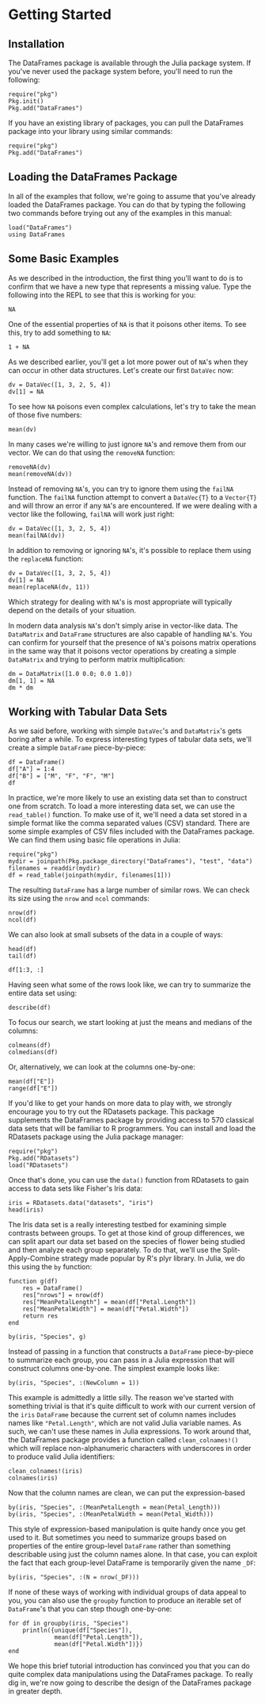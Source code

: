 # Getting Started

## Installation

The DataFrames package is available through the Julia package system. If you've never used the package system before, you'll need to run the following:

	require("pkg")
	Pkg.init()
	Pkg.add("DataFrames")

If you have an existing library of packages, you can pull the DataFrames package into your library using similar commands:

	require("pkg")
	Pkg.add("DataFrames")

## Loading the DataFrames Package

In all of the examples that follow, we're going to assume that you've already loaded the DataFrames package. You can do that by typing the following two commands before trying out any of the examples in this manual:

	load("DataFrames")
	using DataFrames

## Some Basic Examples

As we described in the introduction, the first thing you'll want to do is to confirm that we have a new type that represents a missing value. Type the following into the REPL to see that this is working for you:

	NA

One of the essential properties of `NA` is that it poisons other items. To see this, try to add something to `NA`:

	1 + NA

As we described earlier, you'll get a lot more power out of `NA`'s when they can occur in other data structures. Let's create our first `DataVec` now:

	dv = DataVec([1, 3, 2, 5, 4])
	dv[1] = NA

To see how `NA` poisons even complex calculations, let's try to take the mean of those five numbers:

	mean(dv)

In many cases we're willing to just ignore `NA`'s and remove them from our vector. We can do that using the `removeNA` function:

	removeNA(dv)
	mean(removeNA(dv))

Instead of removing `NA`'s, you can try to ignore them using the `failNA` function. The `failNA` function attempt to convert a `DataVec{T}` to a `Vector{T}` and will throw an error if any `NA`'s are encountered. If we were dealing with a vector like the following, `failNA` will work just right:

	dv = DataVec([1, 3, 2, 5, 4])
	mean(failNA(dv))

In addition to removing or ignoring `NA`'s, it's possible to replace them using the `replaceNA` function:

	dv = DataVec([1, 3, 2, 5, 4])
	dv[1] = NA
	mean(replaceNA(dv, 11))

Which strategy for dealing with `NA`'s is most appropriate will typically depend on the details of your situation.

In modern data analysis `NA`'s don't simply arise in vector-like data. The `DataMatrix` and `DataFrame` structures are also capable of handling `NA`'s. You can confirm for yourself that the presence of `NA`'s poisons matrix operations in the same way that it poisons vector operations by creating a simple `DataMatrix` and trying to perform matrix multiplication:

	dm = DataMatrix([1.0 0.0; 0.0 1.0])
	dm[1, 1] = NA
	dm * dm

## Working with Tabular Data Sets

As we said before, working with simple `DataVec`'s and `DataMatrix`'s gets boring after a while. To express interesting types of tabular data sets, we'll create a simple `DataFrame` piece-by-piece:

	df = DataFrame()
	df["A"] = 1:4
	df["B"] = ["M", "F", "F", "M"]
	df

In practice, we're more likely to use an existing data set than to construct one from scratch. To load a more interesting data set, we can use the `read_table()` function. To make use of it, we'll need a data set stored in a simple format like the comma separated values (CSV) standard. There are some simple examples of CSV files included with the DataFrames package. We can find them using basic file operations in Julia:

	require("pkg")
	mydir = joinpath(Pkg.package_directory("DataFrames"), "test", "data")
	filenames = readdir(mydir)
	df = read_table(joinpath(mydir, filenames[1]))

The resulting `DataFrame` has a large number of similar rows. We can check its size using the `nrow` and `ncol` commands:

	nrow(df)
	ncol(df)

We can also look at small subsets of the data in a couple of ways:

	head(df)
	tail(df)

	df[1:3, :]

Having seen what some of the rows look like, we can try to summarize the entire data set using:

	describe(df)

To focus our search, we start looking at just the means and medians of the columns:

	colmeans(df)
	colmedians(df)

Or, alternatively, we can look at the columns one-by-one:

	mean(df["E"])
	range(df["E"])

If you'd like to get your hands on more data to play with, we strongly encourage you to try out the RDatasets package. This package supplements the DataFrames package by providing access to 570 classical data sets that will be familiar to R programmers. You can install and load the RDatasets package using the Julia package manager:

	require("pkg")
	Pkg.add("RDatasets")
	load("RDatasets")

Once that's done, you can use the `data()` function from RDatasets to gain access to data sets like Fisher's Iris data:

	iris = RDatasets.data("datasets", "iris")
	head(iris)

The Iris data set is a really interesting testbed for examining simple contrasts between groups. To get at those kind of group differences, we can split apart our data set based on the species of flower being studied and then analyze each group separately. To do that, we'll use the Split-Apply-Combine strategy made popular by R's plyr library. In Julia, we do this using the `by` function:

	function g(df)
		res = DataFrame()
		res["nrows"] = nrow(df)
		res["MeanPetalLength"] = mean(df["Petal.Length"])
		res["MeanPetalWidth"] = mean(df["Petal.Width"])
		return res
	end

	by(iris, "Species", g)

Instead of passing in a function that constructs a `DataFrame` piece-by-piece to summarize each group, you can pass in a Julia expression that will construct columns one-by-one. The simplest example looks like:

	by(iris, "Species", :(NewColumn = 1))

This example is admittedly a little silly. The reason we've started with something trivial is that it's quite difficult to work with our current version of the `iris` `DataFrame` because the current set of column names includes names like `"Petal.Length"`, which are not valid Julia variable names. As such, we can't use these names in Julia expressions. To work around that, the DataFrames package provides a function called `clean_colnames!()` which will replace non-alphanumeric characters with underscores in order to produce valid Julia identifiers:

	clean_colnames!(iris)
	colnames(iris)

Now that the column names are clean, we can put the expression-based

	by(iris, "Species", :(MeanPetalLength = mean(Petal_Length)))
	by(iris, "Species", :(MeanPetalWidth = mean(Petal_Width)))

This style of expression-based manipulation is quite handy once you get used to it. But sometimes you need to summarize groups based on properties of the entire group-level `DataFrame` rather than something describable using just the column names alone. In that case, you can exploit the fact that each group-level DataFrame is temporarily given the name `_DF`:

	by(iris, "Species", :(N = nrow(_DF)))

If none of these ways of working with individual groups of data appeal to you, you can also use the `groupby` function to produce an iterable set of `DataFrame`'s that you can step though one-by-one:

	for df in groupby(iris, "Species")
		println({unique(df["Species"]),
				 mean(df["Petal.Length"]),
				 mean(df["Petal.Width"])})
	end

We hope this brief tutorial introduction has convinced you that you can do quite complex data manipulations using the DataFrames package. To really dig in, we're now going to describe the design of the DataFrames package in greater depth.
